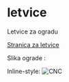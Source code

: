 # letvice
Letvice za ogradu

[Stranica za letvice ](http://www.acivinesod.com/letvice/Letvice.html)

Slika ograde :

Inline-style: 
![CNC](https://github.comletvice/cnc_1.jpg)






